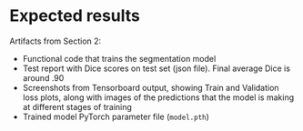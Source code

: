 # Expected results

Artifacts from Section 2:  
  
* Functional code that trains the segmentation model
* Test report with Dice scores on test set (json file). Final average Dice is around .90
* Screenshots from Tensorboard output, showing Train and Validation loss plots, along with images of the predictions that the model is making at different stages of training
* Trained model PyTorch parameter file (`model.pth`)
